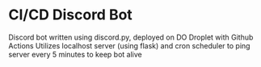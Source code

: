 # CI/CD Discord Bot
Discord bot written using discord.py, deployed on DO Droplet with Github Actions
Utilizes localhost server (using flask) and cron scheduler to ping server every 5 minutes to keep bot alive

